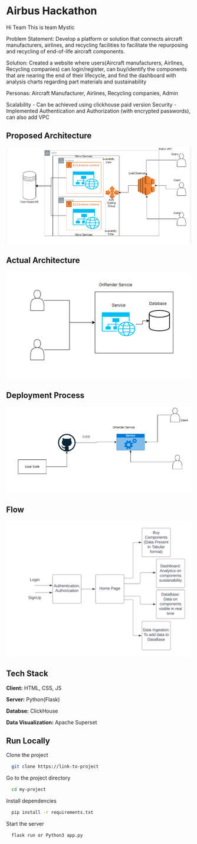 
# Airbus Hackathon

Hi Team This is team Mystic 

Problem Statement: Develop a platform or solution that connects aircraft manufacturers, airlines, and recycling facilities to facilitate the repurposing and recycling of end-of-life aircraft components.

Solution: Created a website where users(Aircraft manufacturers, Airlines, Recycling companies) can login/register, can buy/identify the components that are nearing the end of their lifecycle, and find the dashboard with analysis charts regarding part materials and sustainability

Personas: Aircraft Manufacturer, Airlines, Recycling companies, Admin


Scalability - Can be achieved using clickhouse paid version
Security - Implemented Authentication and Authorization (with encrypted passwords), can also add VPC



## Proposed Architecture

![App Screenshot](https://github.com/Iamprashanth-1/airb/blob/main/images/parch.png)

## Actual Architecture

![App Screenshot](https://github.com/Iamprashanth-1/airb/blob/main/images/actp.png)

## Deployment Process

![App Screenshot](https://github.com/Iamprashanth-1/airb/blob/main/images/cicd.png)

## Flow

![App Screenshot](https://github.com/Iamprashanth-1/airb/blob/main/images/funcd.png)


## Tech Stack

**Client:** HTML, CSS, JS

**Server:** Python(Flask)

**Databse:** ClickHouse

**Data Visualization:** Apache Superset


## Run Locally

Clone the project

```bash
  git clone https://link-to-project
```

Go to the project directory

```bash
  cd my-project
```

Install dependencies

```bash
  pip install -r requirements.txt
```

Start the server

```bash
  flask run or Python3 app.py
```

